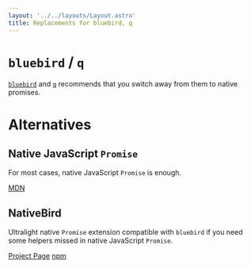 ```yaml
---
layout: '../../layouts/Layout.astro'
title: Replacements for bluebird, q
---
```


# `bluebird` / `q`

[`bluebird`](https://github.com/petkaantonov/bluebird?tab=readme-ov-file#%EF%B8%8Fnote%EF%B8%8F) and [`q`](https://github.com/kriskowal/q#note) recommends that you switch away from them to native promises.

# Alternatives

## Native JavaScript `Promise`

For most cases, native JavaScript `Promise` is enough.

[MDN](https://developer.mozilla.org/en-US/docs/Web/JavaScript/Reference/Global_Objects/Promise)

## NativeBird

Ultralight native `Promise` extension compatible with `bluebird` if you need some helpers missed in native JavaScript `Promise`.

[Project Page](https://github.com/doodlewind/nativebird)
[npm](https://www.npmjs.com/package/nativebird)
